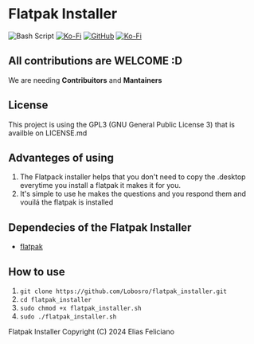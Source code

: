 # Flatpak Installer
![Bash Script](https://img.shields.io/badge/bash_script-%23121011.svg?style=for-the-badge&logo=gnu-bash&logoColor=white)
<a href="https://ko-fi.com/lobosro"><img alt="Ko-Fi" src="https://img.shields.io/badge/Ko--fi-F16061?style=for-the-badge&logo=ko-fi&logoColor=white"></img></a>
<a href="https://github.com/Lobosro/flatpak_installer"><img alt="GitHub" src="https://img.shields.io/badge/github-%23121011.svg?style=for-the-badge&logo=github&logoColor=white"></img></a>
<a href="mailto: eliaszarrouk@gmail.com"><img alt="Ko-Fi" src="https://img.shields.io/badge/Gmail-D14836?style=for-the-badge&logo=gmail&logoColor=white"></img></a>

## All contributions are WELCOME :D
We are needing **Contribuitors** and **Mantainers**

## License
This project is using the GPL3 (GNU General Public License 3) that is availble on LICENSE.md

## Advanteges of using
1. The Flatpack installer helps that you don't need to copy the .desktop everytime you install a flatpak it makes it for you.
2. It's simple to use he makes the questions and you respond them and vouilá the flatpak is installed

## Dependecies of the Flatpak Installer
- [flatpak](https://flatpak.org/setup/)

## How to use

1. `git clone https://github.com/Lobosro/flatpak_installer.git`
2. `cd flatpak_installer`
3. `sudo chmod +x flatpak_installer.sh`
4. `sudo ./flatpak_installer.sh`


Flatpak Installer  Copyright (C) 2024 Elias Feliciano
